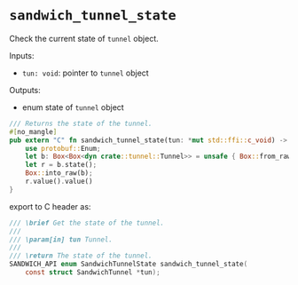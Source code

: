 # `sandwich_tunnel_state`

Check the current state of `tunnel` object.

Inputs:

- `tun: void`: pointer to `tunnel` object

Outputs:

- enum state of `tunnel` object


```rust
/// Returns the state of the tunnel.
#[no_mangle]
pub extern "C" fn sandwich_tunnel_state(tun: *mut std::ffi::c_void) -> i32 {
    use protobuf::Enum;
    let b: Box<Box<dyn crate::tunnel::Tunnel>> = unsafe { Box::from_raw(tun as *mut _) };
    let r = b.state();
    Box::into_raw(b);
    r.value().value()
}
```

export to C header as:

```c
/// \brief Get the state of the tunnel.
///
/// \param[in] tun Tunnel.
///
/// \return The state of the tunnel.
SANDWICH_API enum SandwichTunnelState sandwich_tunnel_state(
    const struct SandwichTunnel *tun);
```
